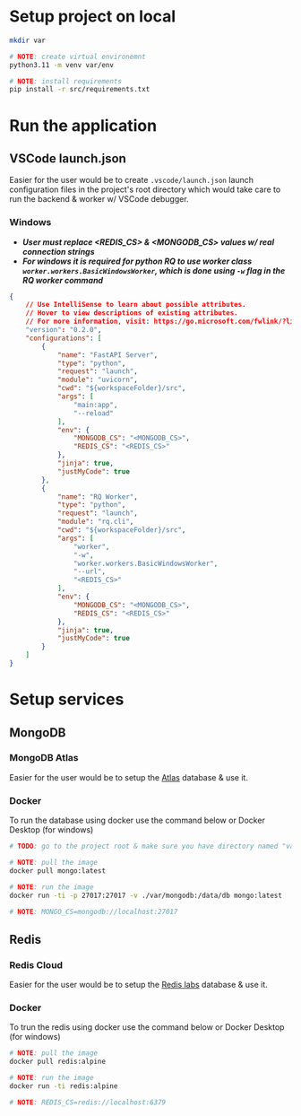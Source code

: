 # Setup project on local
```bash
mkdir var

# NOTE: create virtual environemnt
python3.11 -m venv var/env

# NOTE: install requirements
pip install -r src/requirements.txt
```

# Run the application
## VSCode launch.json
Easier for the user would be to create `.vscode/launch.json` launch configuration files in the project's root directory which would take care to run the backend & worker w/ VSCode debugger.

### Windows
- ***User must replace <REDIS_CS> & <MONGODB_CS> values w/ real connection strings***
- ***For windows it is required for python RQ to use worker class `worker.workers.BasicWindowsWorker`, which is done using `-w` flag in the RQ worker command***

```json
{
    // Use IntelliSense to learn about possible attributes.
    // Hover to view descriptions of existing attributes.
    // For more information, visit: https://go.microsoft.com/fwlink/?linkid=830387
    "version": "0.2.0",
    "configurations": [
        {
            "name": "FastAPI Server",
            "type": "python",
            "request": "launch",
            "module": "uvicorn",
            "cwd": "${workspaceFolder}/src",
            "args": [
                "main:app",
                "--reload"
            ],
            "env": {
                "MONGODB_CS": "<MONGODB_CS>",
                "REDIS_CS": "<REDIS_CS>"
            },
            "jinja": true,
            "justMyCode": true
        },
        {
            "name": "RQ Worker",
            "type": "python",
            "request": "launch",
            "module": "rq.cli",
            "cwd": "${workspaceFolder}/src",
            "args": [
                "worker",
                "-w",
                "worker.workers.BasicWindowsWorker",
                "--url",
                "<REDIS_CS>"
            ],
            "env": {
                "MONGODB_CS": "<MONGODB_CS>",
                "REDIS_CS": "<REDIS_CS>"
            },
            "jinja": true,
            "justMyCode": true
        }
    ]
}
```

# Setup services
## MongoDB
### MongoDB Atlas
Easier for the user would be to setup the [Atlas](https://account.mongodb.com/account/login?nds=true) database & use it.

### Docker
To run the database using docker use the command below or Docker Desktop (for windows)

```bash
# TODO: go to the project root & make sure you have directory named "var"

# NOTE: pull the image
docker pull mongo:latest

# NOTE: run the image
docker run -ti -p 27017:27017 -v ./var/mongodb:/data/db mongo:latest

# NOTE: MONGO_CS=mongodb://localhost:27017
```

## Redis
### Redis Cloud
Easier for the user would be to setup the [Redis labs](https://app.redislabs.com/#/) database & use it.

### Docker
To trun the redis using docker use the command below or Docker Desktop (for windows)

```bash
# NOTE: pull the image
docker pull redis:alpine

# NOTE: run the image
docker run -ti redis:alpine

# NOTE: REDIS_CS=redis://localhost:6379
```
